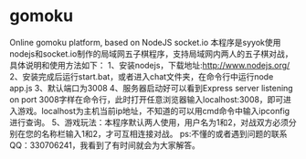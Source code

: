 # gomoku
Online gomoku platform, based on NodeJS socket.io
本程序是syyok使用nodejs和socket.io制作的局域网五子棋程序，支持局域网内两人的五子棋对战，具体说明和使用方法如下：
1、安装nodejs，下载地址:http://www.nodejs.org/
2、安装完成后运行start.bat，或者进入chat文件夹，在命令行中运行node app.js
3、默认端口为3008
4、服务器启动好可以看到Express server listening on port 3008字样在命令行，此时打开任意浏览器输入localhost:3008，即可进入游戏。localhost为主机当前ip地址，不知道的可以用cmd命令中输入ipconfig进行查询。
5、游戏玩法：本程序默认两人使用，用户名为1和2，对战双方必须分别在您的名称栏输入1和2，才可互相连接对战。
ps:不懂的或者遇到问题的联系QQ：330706241，我看到了有时间就会为大家解答。
